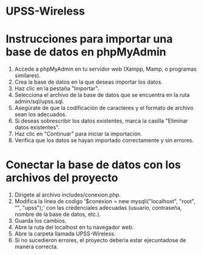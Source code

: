 # UPSS-Wireless

# Instrucciones para importar una base de datos en phpMyAdmin

1. Accede a phpMyAdmin en tu servidor web (Xampp, Mamp, o programas similares).
2. Crea la base de datos en la que deseas importar los datos.
3. Haz clic en la pestaña "Importar".
4. Selecciona el archivo de la base de datos que se encuentra en la ruta admin/sql/upss.sql.
5. Asegúrate de que la codificación de caracteres y el formato de archivo sean los adecuados.
6. Si deseas sobrescribir los datos existentes, marca la casilla "Eliminar datos existentes".
7. Haz clic en "Continuar" para iniciar la importación. 
8. Verifica que los datos se hayan importado correctamente y sin errores.

# Conectar la base de datos con los archivos del proyecto

1. Dirigete al archivo includes/conexion.php.
2. Modifica la linea de codigo '$conexion = new mysqli("localhost", "root", "", "upss");' con las credenciales adecuadas (usuario, contraseña, nombre de la base de datos, etc.).
3. Guarda los cambios.
4. Abre la ruta del localhost en tu navegador web.
5. Abre la carpeta llamada UPSS-Wireless.
6. Si no sucedieron errores, el proyecto deberia estar ejecuntadose de manera correcta.
